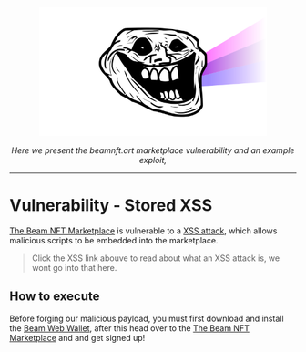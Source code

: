<div align="center">
  <img title="" src="images/prismsec.png" alt="PrismSec logo" data-align="center" width="400">
  </br>

<p><i>Here we present the beamnft.art marketplace vulnerability and an example exploit,</i></p>
  <hr>
</div>

# Vulnerability - Stored XSS

[The Beam NFT Marketplace](https://beamnft.art/) is vulnerable to a  [XSS attack](https://owasp.org/www-community/attacks/xss/), which allows malicious scripts to be embedded into the marketplace.

> Click the XSS link abouve to read about what an XSS attack is, we wont go into that here.

## How to execute

Before forging our malicious payload, you must first download and install the [Beam Web Wallet](https://chrome.google.com/webstore/detail/beam-web-wallet/ilhaljfiglknggcoegeknjghdgampffk), after this head over to the [The Beam NFT Marketplace](https://beamnft.art/) and and get signed up!
